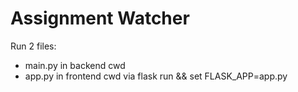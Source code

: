 # Assignment Watcher

Run 2 files:
- main.py in backend cwd
- app.py in frontend cwd via flask run && set FLASK_APP=app.py
